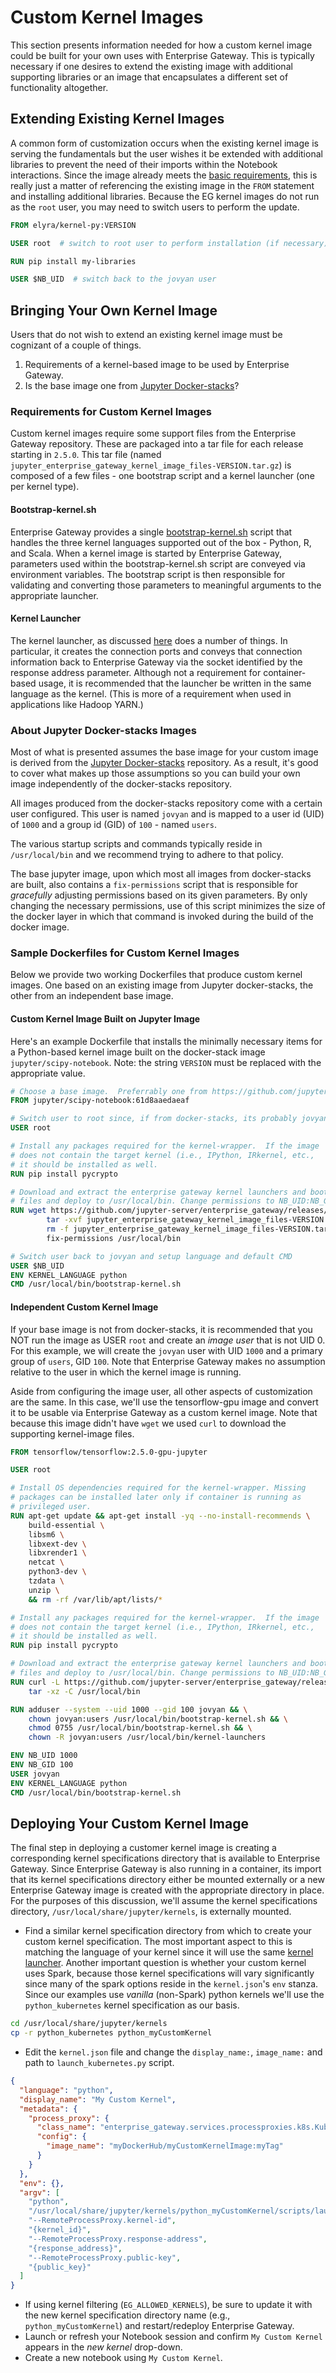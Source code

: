 # Custom Kernel Images

This section presents information needed for how a custom kernel image could be built for your own uses with Enterprise Gateway. This is typically necessary if one desires to extend the existing image with additional supporting libraries or an image that encapsulates a different set of functionality altogether.

## Extending Existing Kernel Images

A common form of customization occurs when the existing kernel image is serving the fundamentals but the user wishes it be extended with additional libraries to prevent the need of their imports within the Notebook interactions. Since the image already meets the [basic requirements](#requirements-for-custom-kernel-images), this is really just a matter of referencing the existing image in the `FROM` statement and installing additional libraries. Because the EG kernel images do not run as the `root` user, you may need to switch users to perform the update.

```dockerfile
FROM elyra/kernel-py:VERSION

USER root  # switch to root user to perform installation (if necessary)

RUN pip install my-libraries

USER $NB_UID  # switch back to the jovyan user
```

## Bringing Your Own Kernel Image

Users that do not wish to extend an existing kernel image must be cognizant of a couple of things.

1. Requirements of a kernel-based image to be used by Enterprise Gateway.
2. Is the base image one from [Jupyter Docker-stacks](https://github.com/jupyter/docker-stacks)?

### Requirements for Custom Kernel Images

Custom kernel images require some support files from the Enterprise Gateway repository. These are packaged into a tar file for each release starting in `2.5.0`. This tar file (named `jupyter_enterprise_gateway_kernel_image_files-VERSION.tar.gz`) is composed of a few files - one bootstrap script and a kernel launcher (one per kernel type).

#### Bootstrap-kernel.sh

Enterprise Gateway provides a single [bootstrap-kernel.sh](https://github.com/jupyter-server/enterprise_gateway/blob/main/etc/kernel-launchers/bootstrap/bootstrap-kernel.sh) script that handles the three kernel languages supported out of the box - Python, R, and Scala. When a kernel image is started by Enterprise Gateway, parameters used within the bootstrap-kernel.sh script are conveyed via environment variables. The bootstrap script is then responsible for validating and converting those parameters to meaningful arguments to the appropriate launcher.

#### Kernel Launcher

The kernel launcher, as discussed [here](kernel-launcher.md) does a number of things. In particular, it creates the connection ports and conveys that connection information back to Enterprise Gateway via the socket identified by the response address parameter. Although not a requirement for container-based usage, it is recommended that the launcher be written in the same language as the kernel. (This is more of a requirement when used in applications like Hadoop YARN.)

### About Jupyter Docker-stacks Images

Most of what is presented assumes the base image for your custom image is derived from the [Jupyter Docker-stacks](https://github.com/jupyter/docker-stacks) repository. As a result, it's good to cover what makes up those assumptions so you can build your own image independently of the docker-stacks repository.

All images produced from the docker-stacks repository come with a certain user configured. This user is named `jovyan` and is mapped to a user id (UID) of `1000` and a group id (GID) of `100` - named `users`.

The various startup scripts and commands typically reside in `/usr/local/bin` and we recommend trying to adhere to that policy.

The base jupyter image, upon which most all images from docker-stacks are built, also contains a `fix-permissions` script that is responsible for _gracefully_ adjusting permissions based on its given parameters. By only changing the necessary permissions, use of this script minimizes the size of the docker layer in which that command is invoked during the build of the docker image.

### Sample Dockerfiles for Custom Kernel Images

Below we provide two working Dockerfiles that produce custom kernel images. One based on an existing image from Jupyter docker-stacks, the other from an independent base image.

#### Custom Kernel Image Built on Jupyter Image

Here's an example Dockerfile that installs the minimally necessary items for a Python-based kernel image built on the docker-stack image `jupyter/scipy-notebook`. Note: the string `VERSION` must be replaced with the appropriate value.

```dockerfile
# Choose a base image.  Preferrably one from https://github.com/jupyter/docker-stacks
FROM jupyter/scipy-notebook:61d8aaedaeaf

# Switch user to root since, if from docker-stacks, its probably jovyan
USER root

# Install any packages required for the kernel-wrapper.  If the image
# does not contain the target kernel (i.e., IPython, IRkernel, etc.,
# it should be installed as well.
RUN pip install pycrypto

# Download and extract the enterprise gateway kernel launchers and bootstrap
# files and deploy to /usr/local/bin. Change permissions to NB_UID:NB_GID.
RUN wget https://github.com/jupyter-server/enterprise_gateway/releases/download/vVERSION/jupyter_enterprise_gateway_kernel_image_files-VERSION.tar.gz &&\
        tar -xvf jupyter_enterprise_gateway_kernel_image_files-VERSION.tar.gz -C /usr/local/bin &&\
        rm -f jupyter_enterprise_gateway_kernel_image_files-VERSION.tar.gz &&\
        fix-permissions /usr/local/bin

# Switch user back to jovyan and setup language and default CMD
USER $NB_UID
ENV KERNEL_LANGUAGE python
CMD /usr/local/bin/bootstrap-kernel.sh
```

#### Independent Custom Kernel Image

If your base image is not from docker-stacks, it is recommended that you NOT run the image as USER `root` and create an _image user_ that is not UID 0. For this example, we will create the `jovyan` user with UID `1000` and a primary group of `users`, GID `100`. Note that Enterprise Gateway makes no assumption relative to the user in which the kernel image is running.

Aside from configuring the image user, all other aspects of customization are the same. In this case, we'll use the tensorflow-gpu image and convert it to be usable via Enterprise Gateway as a custom kernel image. Note that because this image didn't have `wget` we used `curl` to download the supporting kernel-image files.

```dockerfile
FROM tensorflow/tensorflow:2.5.0-gpu-jupyter

USER root

# Install OS dependencies required for the kernel-wrapper. Missing
# packages can be installed later only if container is running as
# privileged user.
RUN apt-get update && apt-get install -yq --no-install-recommends \
    build-essential \
    libsm6 \
    libxext-dev \
    libxrender1 \
    netcat \
    python3-dev \
    tzdata \
    unzip \
    && rm -rf /var/lib/apt/lists/*

# Install any packages required for the kernel-wrapper.  If the image
# does not contain the target kernel (i.e., IPython, IRkernel, etc.,
# it should be installed as well.
RUN pip install pycrypto

# Download and extract the enterprise gateway kernel launchers and bootstrap
# files and deploy to /usr/local/bin. Change permissions to NB_UID:NB_GID.
RUN curl -L https://github.com/jupyter-server/enterprise_gateway/releases/download/vVERSION/jupyter_enterprise_gateway_kernel_image_files-VERSION.tar.gz | \
    tar -xz -C /usr/local/bin

RUN adduser --system --uid 1000 --gid 100 jovyan && \
    chown jovyan:users /usr/local/bin/bootstrap-kernel.sh && \
    chmod 0755 /usr/local/bin/bootstrap-kernel.sh && \
    chown -R jovyan:users /usr/local/bin/kernel-launchers

ENV NB_UID 1000
ENV NB_GID 100
USER jovyan
ENV KERNEL_LANGUAGE python
CMD /usr/local/bin/bootstrap-kernel.sh
```

## Deploying Your Custom Kernel Image

The final step in deploying a customer kernel image is creating a corresponding kernel specifications directory that is available to Enterprise Gateway. Since Enterprise Gateway is also running in a container, its import that its kernel specifications directory either be mounted externally or a new Enterprise Gateway image is created with the appropriate directory in place. For the purposes of this discussion, we'll assume the kernel specifications directory, `/usr/local/share/jupyter/kernels`, is externally mounted.

- Find a similar kernel specification directory from which to create your custom kernel specification. The most important aspect to this is matching the language of your kernel since it will use the same [kernel launcher](#kernel-launcher). Another important question is whether your custom kernel uses Spark, because those kernel specifications will vary significantly since many of the spark options reside in the `kernel.json`'s `env` stanza. Since our examples use _vanilla_ (non-Spark) python kernels we'll use the `python_kubernetes` kernel specification as our basis.

```bash
cd /usr/local/share/jupyter/kernels
cp -r python_kubernetes python_myCustomKernel
```

- Edit the `kernel.json` file and change the `display_name:`, `image_name:` and path to `launch_kubernetes.py` script.

```json
{
  "language": "python",
  "display_name": "My Custom Kernel",
  "metadata": {
    "process_proxy": {
      "class_name": "enterprise_gateway.services.processproxies.k8s.KubernetesProcessProxy",
      "config": {
        "image_name": "myDockerHub/myCustomKernelImage:myTag"
      }
    }
  },
  "env": {},
  "argv": [
    "python",
    "/usr/local/share/jupyter/kernels/python_myCustomKernel/scripts/launch_kubernetes.py",
    "--RemoteProcessProxy.kernel-id",
    "{kernel_id}",
    "--RemoteProcessProxy.response-address",
    "{response_address}",
    "--RemoteProcessProxy.public-key",
    "{public_key}"
  ]
}
```

- If using kernel filtering (`EG_ALLOWED_KERNELS`), be sure to update it with the new kernel specification directory name (e.g., `python_myCustomKernel`) and restart/redeploy Enterprise Gateway.
- Launch or refresh your Notebook session and confirm `My Custom Kernel` appears in the _new kernel_ drop-down.
- Create a new notebook using `My Custom Kernel`.
